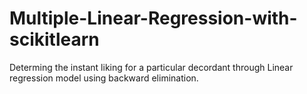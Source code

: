 # Multiple-Linear-Regression-with-scikitlearn
Determing the instant liking for a particular decordant through Linear regression model using backward elimination.
